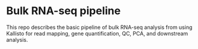 # Bulk RNA-seq pipeline
This repo describes the basic pipeline of bulk RNA-seq analysis from using Kallisto for read mapping,
gene quantification, QC, PCA, and downstream analysis.

